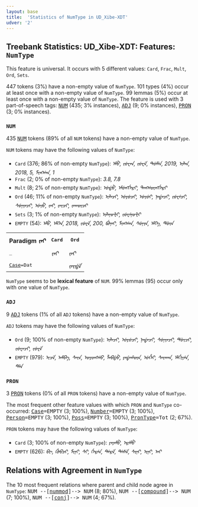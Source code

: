 ```yaml
---
layout: base
title:  'Statistics of NumType in UD_Xibe-XDT'
udver: '2'
---
```


## Treebank Statistics: UD_Xibe-XDT: Features: `NumType`

This feature is universal.
It occurs with 5 different values: `Card`, `Frac`, `Mult`, `Ord`, `Sets`.

447 tokens (3%) have a non-empty value of `NumType`.
101 types (4%) occur at least once with a non-empty value of `NumType`.
99 lemmas (5%) occur at least once with a non-empty value of `NumType`.
The feature is used with 3 part-of-speech tags: <tt><a href="sjo_xdt-pos-NUM.html">NUM</a></tt> (435; 3% instances), <tt><a href="sjo_xdt-pos-ADJ.html">ADJ</a></tt> (9; 0% instances), <tt><a href="sjo_xdt-pos-PRON.html">PRON</a></tt> (3; 0% instances).

### `NUM`

435 <tt><a href="sjo_xdt-pos-NUM.html">NUM</a></tt> tokens (89% of all `NUM` tokens) have a non-empty value of `NumType`.

`NUM` tokens may have the following values of `NumType`:

* `Card` (376; 86% of non-empty `NumType`): <em>ᡝᠮᡠ, ᡪᡠᠸᠠᠨ, ᡪᡠᠸᡝ, ᡨᡠᠮᡝᠨ, 2019, ᡞᠯᠠᠨ, 2018, 5, ᠮᡞᡢᡤᠠᠨ, 1</em>
* `Frac` (2; 0% of non-empty `NumType`): <em>3.8, 7.8</em>
* `Mult` (8; 2% of non-empty `NumType`): <em>ᡠᡩᡠ, ᡝᠮᡠᡢᡤᡝᠷᡞ, ᡨᠠᡢᡤᡡᡢᡤᡝᠷᡞ</em>
* `Ord` (46; 11% of non-empty `NumType`): <em>ᡞᠯᠠᠴᡞ, ᡠᠶᡠᠴᡞ, ᡠᡪᡠᡞ, ᠨᠠᡩᠠᠴᡞ, ᡪᡠᠸᡝᠴᡞ, ᠰᡠᠨᡪᠠᠴᡞ, ᡠᡪᡠ, ᡪᠠᡞ, ᡪᠠᡞᠴᡞ, ᡪᠠᡣᡡᠴᡞ</em>
* `Sets` (3; 1% of non-empty `NumType`): <em>ᡞᠯᠠᠨᠣᡫᡞ, ᡪᡠᠸᡝᠨᠣᡫᡞ</em>
* `EMPTY` (54): <em>ᡝᠮᡠ, ᡝᠮᡣᡝᠨ, 2018, ᡪᡠᠸᡝ, 200, ᠪᡠᠨᠠᡞ, ᠮᡞᡢᡤᠠᠨ, ᠰᡠᠨᡪᠠ, ᡝᠮᡣᡝ, ᡩᡠᡞᠨ</em>

<table>
  <tr><th>Paradigm <i>ᡪᠠᡞ</i></th><th><tt>Card</tt></th><th><tt>Ord</tt></th></tr>
  <tr><td><tt>_</tt></td><td><em>ᡪᠠᡞ</em></td><td><em>ᡪᠠᡞ</em></td></tr>
  <tr><td><tt><tt><a href="sjo_xdt-feat-Case.html">Case</a></tt><tt>=Dat</tt></tt></td><td></td><td><em>ᡪᠠᡞᡩᡝ</em></td></tr>
</table>

`NumType` seems to be **lexical feature** of `NUM`. 99% lemmas (95) occur only with one value of `NumType`.

### `ADJ`

9 <tt><a href="sjo_xdt-pos-ADJ.html">ADJ</a></tt> tokens (1% of all `ADJ` tokens) have a non-empty value of `NumType`.

`ADJ` tokens may have the following values of `NumType`:

* `Ord` (9; 100% of non-empty `NumType`): <em>ᡞᠯᠠᠴᡞ, ᡠᠶᡠᠴᡞ, ᠨᠠᡩᠠᠴᡞ, ᠰᡠᠨᡪᠠᠴᡞ, ᡩᡠᡞᠴᡞ, ᡪᡠᠸᠠᠴᡞ, ᡪᡠᠸᡝ</em>
* `EMPTY` (979): <em>ᡞᠴᡝ, ᠠᠮᠪᠠ, ᠰᠠᡞᠨ, ᠣᠶᠣᡢᡤᠣ, ᠯᠠᠪᡩᡠ, ᠶᠠᡩᠠᡥᡡᠨ, ᡠᡥᡝᡞ, ᠰᠠᡞᡣᠠᠨ, ᡝᠯᡤᡞᠶᡝᠨ, ᡩᡝᠨ</em>

### `PRON`

3 <tt><a href="sjo_xdt-pos-PRON.html">PRON</a></tt> tokens (0% of all `PRON` tokens) have a non-empty value of `NumType`.

The most frequent other feature values with which `PRON` and `NumType` co-occurred: <tt><a href="sjo_xdt-feat-Case.html">Case</a></tt><tt>=EMPTY</tt> (3; 100%), <tt><a href="sjo_xdt-feat-Number.html">Number</a></tt><tt>=EMPTY</tt> (3; 100%), <tt><a href="sjo_xdt-feat-Person.html">Person</a></tt><tt>=EMPTY</tt> (3; 100%), <tt><a href="sjo_xdt-feat-Poss.html">Poss</a></tt><tt>=EMPTY</tt> (3; 100%), <tt><a href="sjo_xdt-feat-PronType.html">PronType</a></tt><tt>=Tot</tt> (2; 67%).

`PRON` tokens may have the following values of `NumType`:

* `Card` (3; 100% of non-empty `NumType`): <em>ᠶᠠᠶᠠᠮᡠ, ᡝᠷᡝᠮᡠ</em>
* `EMPTY` (626): <em>ᠪᡞ, ᡤᡠᠪᠴᡞ, ᠮᡞᠨᡞ, ᠰᡞ, ᡤᡝᠷᡝᠨ, ᡨᡝᠷᡝ, ᡨᡝᠰᡝ, ᠰᡞᠨᡞ, ᡞᠨᡞ, ᠠᡞ</em>

## Relations with Agreement in `NumType`

The 10 most frequent relations where parent and child node agree in `NumType`:
<tt>NUM --[<tt><a href="sjo_xdt-dep-nummod.html">nummod</a></tt>]--> NUM</tt> (8; 80%),
<tt>NUM --[<tt><a href="sjo_xdt-dep-compound.html">compound</a></tt>]--> NUM</tt> (7; 100%),
<tt>NUM --[<tt><a href="sjo_xdt-dep-conj.html">conj</a></tt>]--> NUM</tt> (4; 67%).

